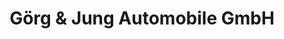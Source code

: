 ---
title: "Görg & Jung Automobile GmbH"
url: /wirges/goerg-und-jung-automobile-gmbh/
shop: Autohaus
---